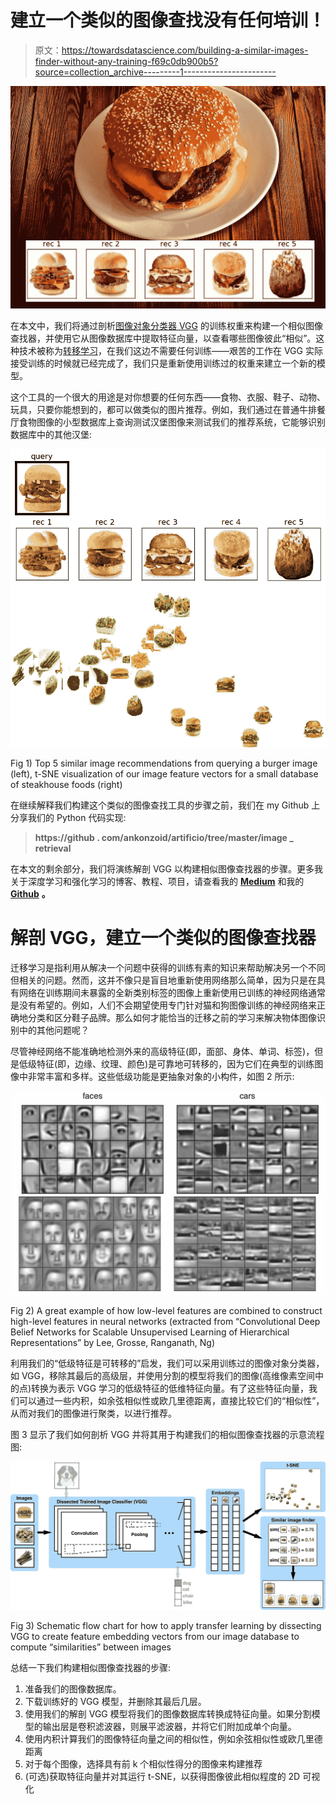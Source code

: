 # 建立一个类似的图像查找没有任何培训！

> 原文：<https://towardsdatascience.com/building-a-similar-images-finder-without-any-training-f69c0db900b5?source=collection_archive---------1----------------------->

![](img/7aecfe1b5f5275fc575af0737bd5ac96.png)

在本文中，我们将通过剖析[图像对象分类器 VGG](http://www.robots.ox.ac.uk/~vgg/research/very_deep/) 的训练权重来构建一个相似图像查找器，并使用它从图像数据库中提取特征向量，以查看哪些图像彼此“相似”。这种技术被称为[转移学习](http://cs231n.github.io/transfer-learning/)，在我们这边不需要任何训练——艰苦的工作在 VGG 实际接受训练的时候就已经完成了，我们只是重新使用训练过的权重来建立一个新的模型。

这个工具的一个很大的用途是对你想要的任何东西——食物、衣服、鞋子、动物、玩具，只要你能想到的，都可以做类似的图片推荐。例如，我们通过在普通牛排餐厅食物图像的小型数据库上查询测试汉堡图像来测试我们的推荐系统，它能够识别数据库中的其他汉堡:

![](img/d9a76f5f74d50bdc723bf14e7a260906.png)![](img/0827bbfad548802b51a5f440af25078f.png)

Fig 1) Top 5 similar image recommendations from querying a burger image (left), t-SNE visualization of our image feature vectors for a small database of steakhouse foods (right)

在继续解释我们构建这个类似的图像查找工具的步骤之前，我们在 my Github 上分享我们的 Python 代码实现:

> **https://github . com/ankonzoid/artificio/tree/master/image _ retrieval**

在本文的剩余部分，我们将演练解剖 VGG 以构建相似图像查找器的步骤。更多我关于深度学习和强化学习的博客、教程、项目，请查看我的 [**Medium**](https://medium.com/@ankonzoid) 和我的 [**Github**](https://github.com/ankonzoid) **。**

# 解剖 VGG，建立一个类似的图像查找器

迁移学习是指利用从解决一个问题中获得的训练有素的知识来帮助解决另一个不同但相关的问题。然而，这并不像只是盲目地重新使用网络那么简单，因为只是在具有网络在训练期间未暴露的全新类别标签的图像上重新使用已训练的神经网络通常是没有希望的。例如，人们不会期望使用专门针对猫和狗图像训练的神经网络来正确地分类和区分鞋子品牌。那么如何才能恰当的迁移之前的学习来解决物体图像识别中的其他问题呢？

尽管神经网络不能准确地检测外来的高级特征(即，面部、身体、单词、标签)，但是低级特征(即，边缘、纹理、颜色)是可靠地可转移的，因为它们在典型的训练图像中非常丰富和多样。这些低级功能是更抽象对象的小构件，如图 2 所示:

![](img/aff99028549c03e068fb24a4eb687b6c.png)

Fig 2) A great example of how low-level features are combined to construct high-level features in neural networks (extracted from “Convolutional Deep Belief Networks for Scalable Unsupervised Learning of Hierarchical Representations” by Lee, Grosse, Ranganath, Ng)

利用我们的“低级特征是可转移的”启发，我们可以采用训练过的图像对象分类器，如 VGG，移除其最后的高级层，并使用分割的模型将我们的图像(高维像素空间中的点)转换为表示 VGG 学习的低级特征的低维特征向量。有了这些特征向量，我们可以通过一些内积，如余弦相似性或欧几里德距离，直接比较它们的“相似性”，从而对我们的图像进行聚类，以进行推荐。

图 3 显示了我们如何剖析 VGG 并将其用于构建我们的相似图像查找器的示意流程图:

![](img/712815723f8961042a2482f4e2c5f584.png)

Fig 3) Schematic flow chart for how to apply transfer learning by dissecting VGG to create feature embedding vectors from our image database to compute “similarities” between images

总结一下我们构建相似图像查找器的步骤:

1.  准备我们的图像数据库。
2.  下载训练好的 VGG 模型，并删除其最后几层。
3.  使用我们的解剖 VGG 模型将我们的图像数据库转换成特征向量。如果分割模型的输出层是卷积滤波器，则展平滤波器，并将它们附加成单个向量。
4.  使用内积计算我们的图像特征向量之间的相似性，例如余弦相似性或欧几里德距离
5.  对于每个图像，选择具有前 k 个相似性得分的图像来构建推荐
6.  (可选)获取特征向量并对其运行 t-SNE，以获得图像彼此相似程度的 2D 可视化